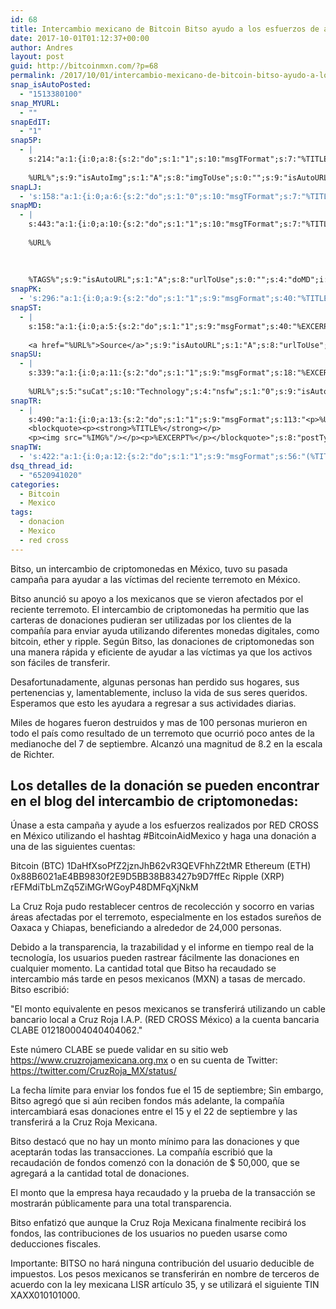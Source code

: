 ```yaml
---
id: 68
title: Intercambio mexicano de Bitcoin Bitso ayudo a los esfuerzos de alivio del terremoto de la Cruz Roja.
date: 2017-10-01T01:12:37+00:00
author: Andres
layout: post
guid: http://bitcoinmxn.com/?p=68
permalink: /2017/10/01/intercambio-mexicano-de-bitcoin-bitso-ayudo-a-los-esfuerzos-de-alivio-del-terremoto-de-la-cruz-roja/
snap_isAutoPosted:
  - "1513380100"
snap_MYURL:
  - ""
snapEdIT:
  - "1"
snap5P:
  - |
    s:214:"a:1:{i:0;a:8:{s:2:"do";s:1:"1";s:10:"msgTFormat";s:7:"%TITLE%";s:9:"msgFormat";s:18:"%EXCERPT%
    
    %URL%";s:9:"isAutoImg";s:1:"A";s:8:"imgToUse";s:0:"";s:9:"isAutoURL";s:1:"A";s:8:"urlToUse";s:0:"";s:4:"do5P";i:0;}}";
snapLJ:
  - 's:158:"a:1:{i:0;a:6:{s:2:"do";s:1:"0";s:10:"msgTFormat";s:7:"%TITLE%";s:9:"msgFormat";s:9:"%EXCERPT%";s:9:"isAutoURL";s:1:"A";s:8:"urlToUse";s:0:"";s:4:"doLJ";i:0;}}";'
snapMD:
  - |
    s:443:"a:1:{i:0;a:10:{s:2:"do";s:1:"1";s:10:"msgTFormat";s:7:"%TITLE%";s:9:"msgFormat";s:32:"%EXCERPT%
    
    %URL%
    
    
    
    %TAGS%";s:9:"isAutoURL";s:1:"A";s:8:"urlToUse";s:0:"";s:4:"doMD";i:0;s:8:"isPosted";s:1:"1";s:4:"pgID";s:12:"6d777d8d5758";s:7:"postURL";s:144:"https://medium.com/@redracer404/intercambio-mexicano-de-bitcoin-bitso-ayudo-a-los-esfuerzos-de-alivio-del-terremoto-de-la-cruz-roja-6d777d8d5758";s:5:"pDate";s:19:"2017-12-15 23:21:20";}}";
snapPK:
  - 's:296:"a:1:{i:0;a:9:{s:2:"do";s:1:"1";s:9:"msgFormat";s:40:"%TITLE% - %URL% #bitcoin #mexico #crypto";s:9:"isAutoURL";s:1:"A";s:8:"urlToUse";s:0:"";s:4:"doPK";i:0;s:8:"isPosted";s:1:"1";s:4:"pgID";i:1363754937;s:7:"postURL";s:30:"https://www.plurk.com/p/mjy01l";s:5:"pDate";s:19:"2017-12-15 23:21:24";}}";'
snapST:
  - |
    s:158:"a:1:{i:0;a:5:{s:2:"do";s:1:"1";s:9:"msgFormat";s:40:"%EXCERPT%
    
    <a href="%URL%">Source</a>";s:9:"isAutoURL";s:1:"A";s:8:"urlToUse";s:0:"";s:4:"doST";i:0;}}";
snapSU:
  - |
    s:339:"a:1:{i:0;a:11:{s:2:"do";s:1:"1";s:9:"msgFormat";s:18:"%EXCERPT%
    
    %URL%";s:5:"suCat";s:10:"Technology";s:4:"nsfw";s:1:"0";s:9:"isAutoURL";s:1:"A";s:8:"urlToUse";s:0:"";s:4:"doSU";i:0;s:8:"isPosted";s:1:"1";s:4:"pgID";s:6:"1f4P2Q";s:7:"postURL";s:45:"http://www.stumbleupon.com/su/1f4P2Q/comments";s:5:"pDate";s:19:"2017-12-15 23:21:38";}}";
snapTR:
  - |
    s:490:"a:1:{i:0;a:13:{s:2:"do";s:1:"1";s:9:"msgFormat";s:113:"<p>%URL%</p>
    <blockquote><p><strong>%TITLE%</strong></p>
    <p><img src="%IMG%"/></p><p>%EXCERPT%</p></blockquote>";s:8:"postType";s:1:"T";s:10:"msgTFormat";s:7:"%TITLE%";s:9:"isAutoImg";s:1:"A";s:8:"imgToUse";s:0:"";s:9:"isAutoURL";s:1:"A";s:8:"urlToUse";s:0:"";s:4:"doTR";i:0;s:8:"isPosted";s:1:"1";s:4:"pgID";i:168586310898;s:7:"postURL";s:46:"http://bitcoinmxn.tumblr.com/post/168586310898";s:5:"pDate";s:19:"2017-12-15 23:21:40";}}";
snapTW:
  - 's:422:"a:1:{i:0;a:12:{s:2:"do";s:1:"1";s:9:"msgFormat";s:56:"(%TITLE%) - %URL% #bitcoinmxn #espanolbitcoin #bitcoinla";s:8:"attchImg";s:1:"1";s:9:"isAutoImg";s:1:"A";s:8:"imgToUse";s:0:"";s:9:"isAutoURL";s:1:"A";s:8:"urlToUse";s:0:"";s:4:"doTW";i:0;s:8:"isPosted";s:1:"1";s:4:"pgID";s:18:"941810521749278721";s:7:"postURL";s:57:"https://twitter.com/mxn_bitcoin/status/941810521749278721";s:5:"pDate";s:19:"2017-12-15 23:21:40";}}";'
dsq_thread_id:
  - "6520941020"
categories:
  - Bitcoin
  - Mexico
tags:
  - donacion
  - Mexico
  - red cross
---
```


Bitso, un intercambio de criptomonedas en México, tuvo su pasada campaña para ayudar a las víctimas del reciente terremoto en México.

Bitso anunció su apoyo a los mexicanos que se vieron afectados por el reciente terremoto. El intercambio de criptomonedas ha permitio que las carteras de donaciones pudieran ser utilizadas por los clientes de la compañía para enviar ayuda utilizando diferentes monedas digitales, como bitcoin, ether y ripple. Según Bitso, las donaciones de criptomonedas son una manera rápida y eficiente de ayudar a las víctimas ya que los activos son fáciles de transferir.

Desafortunadamente, algunas personas han perdido sus hogares, sus pertenencias y, lamentablemente, incluso la vida de sus seres queridos. Esperamos que esto les ayudara a regresar a sus actividades diarias.

Miles de hogares fueron destruidos y mas de 100 personas murieron en todo el país como resultado de un terremoto que ocurrió poco antes de la medianoche del 7 de septiembre. Alcanzó una magnitud de 8.2 en la escala de Richter.

## Los detalles de la donación se pueden encontrar en el blog del intercambio de criptomonedas:

Únase a esta campaña y ayude a los esfuerzos realizados por RED CROSS en México utilizando el hashtag #BitcoinAidMexico y haga una donación a una de las siguientes cuentas:</span></span>
            
Bitcoin (BTC) 1DaHfXsoPfZ2jznJhB62vR3QEVFhhZ2tMR
Ethereum (ETH) 0x88B6021aE4BB9830f2E9D5BB38B83427b9D7ffEc
Ripple (XRP) rEFMdiTbLmZq5ZiMGrWGoyP48DMFqXjNkM

La Cruz Roja pudo restablecer centros de recolección y socorro en varias áreas afectadas por el terremoto, especialmente en los estados sureños de Oaxaca y Chiapas, beneficiando a alrededor de 24,000 personas.</span></span>

Debido a la transparencia, la trazabilidad y el informe en tiempo real de la tecnología, los usuarios pueden rastrear fácilmente las donaciones en cualquier momento. La cantidad total que Bitso ha recaudado se intercambio más tarde en pesos mexicanos (MXN) a tasas de mercado. Bitso escribió:

"El monto equivalente en pesos mexicanos se transferirá utilizando un cable bancario local a Cruz Roja I.A.P. (RED CROSS México) a la cuenta bancaria CLABE 012180004040404062."

Este número CLABE se puede validar en su sitio web https://www.cruzrojamexicana.org.mx o en su cuenta de Twitter: https://twitter.com/CruzRoja_MX/status/ 

La fecha límite para enviar los fondos fue el 15 de septiembre; Sin embargo, Bitso agregó que si aún reciben fondos más adelante, la compañía intercambiará esas donaciones entre el 15 y el 22 de septiembre y las transferirá a la Cruz Roja Mexicana.</span></span>

Bitso destacó que no hay un monto mínimo para las donaciones y que aceptarán todas las transacciones. La compañía escribió que la recaudación de fondos comenzó con la donación de $ 50,000, que se agregará a la cantidad total de donaciones.</span></span>

El monto que la empresa haya recaudado y la prueba de la transacción se mostrarán públicamente para una total transparencia.

Bitso enfatizó que aunque la Cruz Roja Mexicana finalmente recibirá los fondos, las contribuciones de los usuarios no pueden usarse como deducciones fiscales.

Importante: BITSO no hará ninguna contribución del usuario deducible de impuestos. Los pesos mexicanos se transferirán en nombre de terceros de acuerdo con la ley mexicana LISR artículo 35, y se utilizará el siguiente TIN XAXX010101000.
